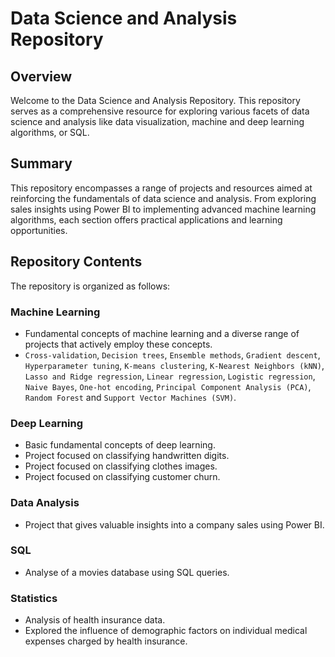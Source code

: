 # Data Science and Analysis Repository

## Overview

Welcome to the Data Science and Analysis Repository. This repository serves as a comprehensive resource for exploring various facets of data science and analysis like data visualization, machine and deep learning algorithms, or SQL.

## Summary

This repository encompasses a range of projects and resources aimed at reinforcing the fundamentals of data science and analysis. From exploring sales insights using Power BI to implementing advanced machine learning algorithms, each section offers practical applications and learning opportunities.

## Repository Contents

The repository is organized as follows:

### Machine Learning
  - Fundamental concepts of machine learning and a diverse range of projects that actively employ these concepts.
  - `Cross-validation`, `Decision trees`, `Ensemble methods`, `Gradient descent`, `Hyperparameter tuning`, `K-means clustering`, `K-Nearest Neighbors (kNN)`, `Lasso and Ridge regression`, `Linear regression`, `Logistic regression`, `Naive Bayes`, `One-hot encoding`, `Principal Component Analysis (PCA)`, `Random Forest` and `Support Vector Machines (SVM)`.

### Deep Learning
  - Basic fundamental concepts of deep learning.
  - Project focused on classifying handwritten digits.
  - Project focused on classifying clothes images.
  - Project focused on classifying customer churn.

### Data Analysis
  -  Project that gives valuable insights into a company sales using Power BI.

### SQL
  - Analyse of a movies database using SQL queries.

### Statistics
  -  Analysis of health insurance data.
  -  Explored the influence of demographic factors on individual medical expenses charged by health insurance.
